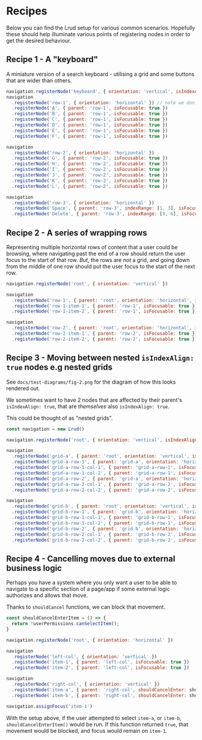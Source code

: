 # Recipes

Below you can find the Lrud setup for various common scenarios. Hopefully these should help illuminate various points of registering nodes in order to get the desired behaviour.

## Recipe 1 - A "keyboard"

A miniature version of a search keyboard - utilising a grid and some buttons that are wider than others.

```js
navigation.registerNode('keyboard', { orientation: 'vertical', isIndexAlign: true })
navigation
  .registerNode('row-1', { orientation: 'horizontal' }) // note we don't explicitly set the parent - so Lrud assumes the root node
  .registerNode('A', { parent: 'row-1', isFocusable: true })
  .registerNode('B', { parent: 'row-1', isFocusable: true })
  .registerNode('C', { parent: 'row-1', isFocusable: true })
  .registerNode('D', { parent: 'row-1', isFocusable: true })
  .registerNode('E', { parent: 'row-1', isFocusable: true })
  .registerNode('F', { parent: 'row-1', isFocusable: true })

navigation
  .registerNode('row-2', { orientation: 'horizontal' })
  .registerNode('G', { parent: 'row-2', isFocusable: true })
  .registerNode('H', { parent: 'row-2', isFocusable: true })
  .registerNode('I', { parent: 'row-2', isFocusable: true })
  .registerNode('J', { parent: 'row-2', isFocusable: true })
  .registerNode('K', { parent: 'row-2', isFocusable: true })
  .registerNode('L', { parent: 'row-2', isFocusable: true })

navigation
  .registerNode('row-3', { orientation: 'horizontal' })
  .registerNode('Space', { parent: 'row-3', indexRange: [1, 3], isFocusable: true })    // these buttons are wider, so are given index ranges
  .registerNode('Delete', { parent: 'row-3', indexRange: [4, 6], isFocusable: true })   // these buttons are wider, so are given index ranges
```

## Recipe 2 - A series of wrapping rows

Representing multiple horizontal rows of content that a user could be browsing, where navigating past the end of a row should return the user focus to the start of that row. _But_, the rows are _not_ a grid, and going down from the middle of one row should put the user focus to the start of the next row.

```js
navigation.registerNode('root', { orientation: 'vertical' })

navigation
  .registerNode('row-1', { parent: 'root', orientation: 'horizontal', isWrapping: true })
  .registerNode('row-1-item-1', { parent: 'row-1', isFocusable: true })
  .registerNode('row-1-item-2', { parent: 'row-1', isFocusable: true })

navigation
  .registerNode('row-2', { parent: 'root', orientation: 'horizontal', isWrapping: true })
  .registerNode('row-2-item-1', { parent: 'row-2', isFocusable: true })
  .registerNode('row-2-item-2', { parent: 'row-2', isFocusable: true })
```

## Recipe 3 - Moving between nested `isIndexAlign: true` nodes e.g nested grids

See `docs/test-diagrams/fig-2.png` for the diagram of how this looks rendered out.

We sometimes want to have 2 nodes that are affected by their parent's `isIndexAlign: true`, that are _themselves_ also `isIndexAlign: true`.

This could be thought of as "nested grids".

```js
const navigation = new Lrud()

navigation.registerNode('root', { orientation: 'vertical', isIndexAlign: true })

navigation
  .registerNode('grid-a', { parent: 'root', orientation: 'vertical', isIndexAlign: true })
  .registerNode('grid-a-row-1', { parent: 'grid-a', orientation: 'horizontal' })
  .registerNode('grid-a-row-1-col-1', { parent: 'grid-a-row-1', isFocusable: true })
  .registerNode('grid-a-row-1-col-2', { parent: 'grid-a-row-1', isFocusable: true })
  .registerNode('grid-a-row-2', { parent: 'grid-a', orientation: 'horizontal' })
  .registerNode('grid-a-row-2-col-1', { parent: 'grid-a-row-2', isFocusable: true })
  .registerNode('grid-a-row-2-col-2', { parent: 'grid-a-row-2', isFocusable: true })

navigation
  .registerNode('grid-b', { parent: 'root', orientation: 'vertical', isIndexAlign: true })
  .registerNode('grid-b-row-1', { parent: 'grid-b', orientation: 'horizontal' })
  .registerNode('grid-b-row-1-col-1', { parent: 'grid-b-row-1', isFocusable: true })
  .registerNode('grid-b-row-1-col-2', { parent: 'grid-b-row-1', isFocusable: true })
  .registerNode('grid-b-row-2', { parent: 'grid-b', orientation: 'horizontal' })
  .registerNode('grid-b-row-2-col-1', { parent: 'grid-b-row-2', isFocusable: true })
  .registerNode('grid-b-row-2-col-2', { parent: 'grid-b-row-2', isFocusable: true })
```

## Recipe 4 - Cancelling moves due to external business logic

Perhaps you have a system where you only want a user to be able to navigate to a specific section of a page/app if some external logic authorizes and allows that move.

Thanks to `shouldCancel` functions, we can block that movement.

```js
const shouldCancelEnterItem = () => {
  return !userPermissions.canSelectItem();
}

navigation.registerNode('root', { orientation: 'horizontal' })

navigation
  .registerNode('left-col', { orientation: 'vertical' })
  .registerNode('item-1', { parent: 'left-col', isFocusable: true })
  .registerNode('item-2', { parent: 'left-col', isFocusable: true })

navigation
  .registerNode('right-col', { orientation: 'vertical' })
  .registerNode('item-a', { parent: 'right-col', shouldCancelEnter: shouldCancelEnterItem, isFocusable: true })
  .registerNode('item-b', { parent: 'right-col', shouldCancelEnter: shouldCancelEnterItem, isFocusable: true })

navigation.assignFocus('item-1')
```

With the setup above, if the user attempted to select `item-a`, or `item-b`, `shouldCancelEnterItem()` would be run. If this function returned `true`, that movement would be blocked, and focus would remain on `item-1`.